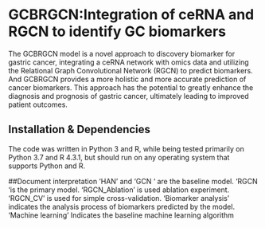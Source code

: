 # GCBRGCN:Integration of ceRNA and RGCN to identify GC biomarkers
The GCBRGCN model is a novel approach to discovery biomarker for gastric cancer, integrating a ceRNA network with omics data and utilizing the Relational Graph Convolutional Network (RGCN) to predict biomarkers. And GCBRGCN provides a more holistic and more accurate prediction of cancer biomarkers. This approach has the potential to greatly enhance the diagnosis and prognosis of gastric cancer, ultimately leading to improved patient outcomes.

## Installation & Dependencies
The code was written in Python 3 and R, while being tested primarily on Python 3.7 and R 4.3.1, but should run on any operating system that supports Python and R.

##Document interpretation
‘HAN’ and ‘GCN ‘ are the baseline model.
‘RGCN ‘is the primary model.
‘RGCN_Ablation’ is used ablation experiment.
‘RGCN_CV’ is used for simple cross-validation.
‘Biomarker analysis’ indicates the analysis process of biomarkers predicted by the model.
‘Machine learning’ Indicates the baseline machine learning algorithm
